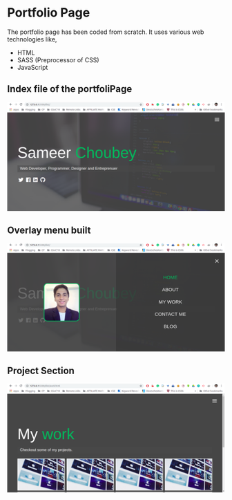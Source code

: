 # Portfolio Page

The portfolio page has been coded from scratch. It uses various web technologies like,

- HTML
- SASS (Preprocessor of CSS)
- JavaScript

## Index file of the portfoliPage

![Image of Yaktocat](dist/img/1.png)

## Overlay menu built

![Image of Yaktocat](dist/img/2.png)

## Project Section

![Image of Yaktocat](dist/img/3.png)
